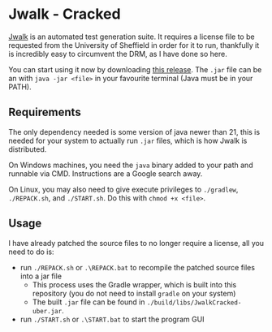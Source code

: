 # Jwalk - Cracked

[Jwalk](https://staffwww.dcs.shef.ac.uk/people/A.Simons/jwalk/download.html) is an automated test generation suite. It requires a license file to be requested from the University of Sheffield in order for it to run, thankfully it is incredibly easy to circumvent the DRM, as I have done so here.

You can start using it now by downloading [this release](https://github.com/vestorovski/Jwalk-cracked/releases/download/v1.1/JwalkCracked-uber.jar). The `.jar` file can be an with `java -jar <file>` in your favourite terminal (Java must be in your PATH).

## Requirements

The only dependency needed is some version of java newer than 21, this is needed for your system to actually run `.jar` files, which is how Jwalk is distributed. 

On Windows machines, you need the `java` binary added to your path and runnable via CMD. Instructions are a Google search away.

On Linux, you may also need to give execute privileges to `./gradlew`, `./REPACK.sh`, and `./START.sh`. Do this with `chmod +x <file>`.

## Usage

I have already patched the source files to no longer require a license, all you need to do is:

 - run `./REPACK.sh` or `.\REPACK.bat` to recompile the patched source files into a jar file
    - This process uses the Gradle wrapper, which is built into this repository (you do not need to install `gradle` on your system)
    - The built `.jar` file can be found in `./build/libs/JwalkCracked-uber.jar`.
 - run `./START.sh` or `.\START.bat` to start the program GUI
